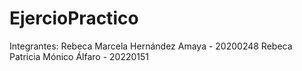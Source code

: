 # EjercioPractico
Integrantes:
 Rebeca Marcela Hernández Amaya - 20200248
 Rebeca Patricia Mónico Álfaro - 20220151

